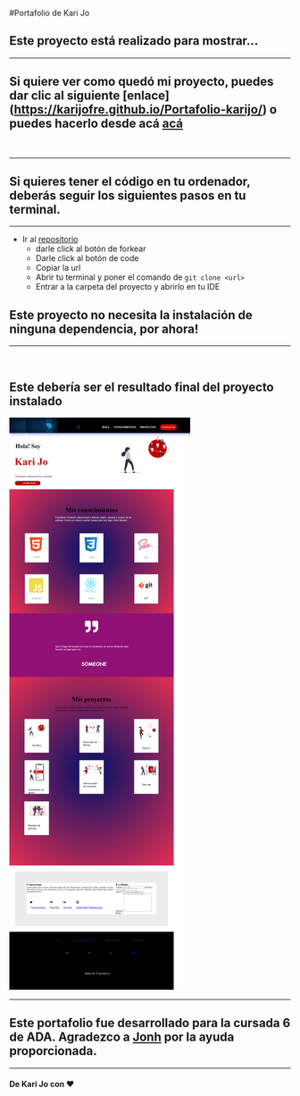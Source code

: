 #Portafolio de Kari Jo

## Este proyecto está realizado para mostrar...

***


## Si quiere ver como quedó mi proyecto, puedes dar clic al siguiente [enlace] (https://karijofre.github.io/Portafolio-karijo/) o puedes hacerlo desde acá [acá](https://karijofre.github.io/Portafolio-karijo/)
<br>

***
## Si quieres tener el código en tu ordenador, deberás seguir los siguientes pasos en tu terminal.
***

- Ir al [repositorio](https://github.com/Karijofre/Portafolio-karijo)  
  - darle click al botón de forkear
  - Darle click al botón de code
  - Copiar la url
  - Abrir tu terminal y poner el comando de  ```git clone <url>```
  - Entrar a la carpeta del proyecto y abrirlo en tu IDE

## Este proyecto no necesita la instalación de ninguna dependencia, por ahora!

***

<br>

## Este debería ser el resultado final del proyecto instalado

![imágen](./img/screen.png)

***
## Este portafolio fue desarrollado para la cursada 6 de ADA. Agradezco a [Jonh](url) por la ayuda proporcionada.

***


#### De Kari Jo con ❤

